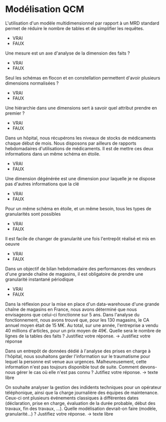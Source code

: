 # Modélisation QCM

L'utilisation d'un modèle multidimensionnel par rapport à un MRD standard permet de réduire le nombre de tables et de simplifier les requêtes.
- VRAI
- FAUX

Une mesure est un axe d'analyse de la dimension des faits ?
- VRAI
- FAUX

Seul les schémas en flocon et en constellation permettent d'avoir plusieurs dimensions normalisées ?
- VRAI
- FAUX

Une hiérarchie dans une dimensions sert à savoir quel attribut prendre en premier ?
- VRAI
- FAUX

Dans un hôpital, nous récupérons les niveaux de stocks de médicaments chaque début de mois. Nous disposons par ailleurs de rapports hebdomadaires d'utilisations de médicaments. Il est de mettre ces deux informations dans un même schéma en étoile.
- VRAI
- FAUX

Une dimension dégénérée est une dimension pour laquelle je ne dispose pas d'autres informations que la clé
- VRAI
- FAUX

Pour un même schéma en étoile, et un même besoin, tous les types de granularités sont possibles
- VRAI
- FAUX

Il est facile de changer de granularité une fois l'entrepôt réalisé et mis en oeuvre
- VRAI
- FAUX

Dans un objectif de bilan hebdomadaire des performances des vendeurs d'une grande chaîne de magasins, il est obligatoire de prendre une granularité instantané périodique
- VRAI
- FAUX

Dans la réflexion pour la mise en place d'un data-warehouse d'une grande chaîne de magasins en France, nous avons déterminé que nous envisageons que celui-ci fonctionne sur 5 ans. Dans l'analyse du fonctionnement, nous avons trouvé que, pour les 130 magasins, le CA annuel moyen était de 15 M€. Au total, sur une année, l'entreprise a vendu 40 millions d'articles, pour un prix moyen de 49€. Quelle sera le nombre de lignes de la tables des faits ? Justifiez votre réponse.
-> Justifiez votre réponse

Dans un entrepôt de données dédié à l'analyse des prises en charge à l'hôpital, nous souhaitons garder l'information sur le traumatisme pour lequel la personne est venue aux urgences. Malheureusement, cette information n'est pas toujours disponible tout de suite. Comment devons-nous gérer le cas où elle n'est pas connu ? Jutifiez votre réponse.
-> texte libre

On souhaite analyser la gestion des indidents techniques pour un opérateur téléphonique, ainsi que la charge journalière des équipes de maintenance. Ceux-ci ont plusieurs événements classiques à différentes dates (déclaration, prise en charge, évaluation de la durée probable, début des travaux, fin des travaux, ...). Quelle modélisation devrait-on faire (modèle, granularité...) ? Justifiez votre réponse.
-> texte libre





